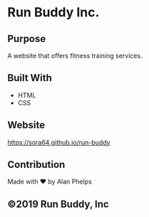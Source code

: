 # Run Buddy Inc.

## Purpose
A website that offers fitness training services.

## Built With
* HTML
* CSS

## Website
https://sora64.github.io/run-buddy

## Contribution
Made with ❤️ by Alan Phelps

## ©️2019 Run Buddy, Inc
